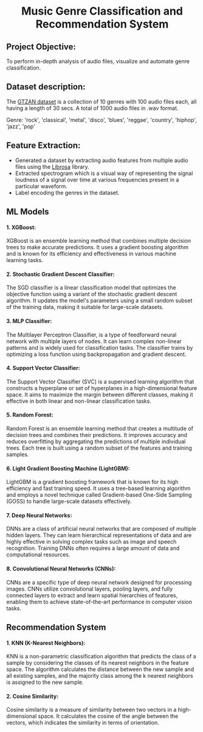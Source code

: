 <h1><p align = "center">Music Genre Classification and Recommendation System</p></h1>

## Project Objective:
To perform in-depth analysis of audio files, visualize and automate genre classification.

## Dataset description:
The [GTZAN dataset](https://www.kaggle.com/datasets/andradaolteanu/gtzan-dataset-music-genre-classification) is a collection of 10 genres with 100 audio files each, all having a length of 30 secs. A total of 1000 audio files in .wav format.

Genre: 'rock', 'classical', 'metal', 'disco', 'blues', 'reggae', 'country', 'hiphop', 'jazz', 'pop'

## Feature Extraction:
* Generated a dataset by extracting audio features from multiple audio files using the [Librosa](https://librosa.org/doc/latest/tutorial.html) library.
* Extracted spectrogram which is a visual way of representing the signal loudness of a signal over time at various frequencies present in a particular waveform.
* Label encoding the genres in the dataset.


## ML Models
#### 1. XGBoost: 
 XGBoost is an ensemble learning method that combines multiple decision trees to make accurate predictions. It uses a gradient boosting algorithm and is known for its efficiency and effectiveness in various machine learning tasks.

#### 2. Stochastic Gradient Descent Classifier: 
  The SGD classifier is a linear classification model that optimizes the objective function using a variant of the stochastic gradient descent algorithm. It updates the model's parameters using a small random subset of the training data, making it suitable for large-scale datasets.

#### 3. MLP Classifier: 
  The Multilayer Perceptron Classifier, is a type of feedforward neural network with multiple layers of nodes. It can learn complex non-linear patterns and is widely used for classification tasks. The classifier trains by optimizing a loss function using backpropagation and gradient descent.

#### 4. Support Vector Classifier: 
  The Support Vector Classifier (SVC) is a supervised learning algorithm that constructs a hyperplane or set of hyperplanes in a high-dimensional feature space. It aims to maximize the margin between different classes, making it effective in both linear and non-linear classification tasks.

#### 5. Random Forest: 
  Random Forest is an ensemble learning method that creates a multitude of decision trees and combines their predictions. It improves accuracy and reduces overfitting by aggregating the predictions of multiple individual trees. Each tree is built using a random subset of the features and training samples.

#### 6. Light Gradient Boosting Machine (LightGBM): 
  LightGBM is a gradient boosting framework that is known for its high efficiency and fast training speed. It uses a tree-based learning algorithm and employs a novel technique called Gradient-based One-Side Sampling (GOSS) to handle large-scale datasets effectively.

#### 7. Deep Neural Networks: 
  DNNs are a class of artificial neural networks that are composed of multiple hidden layers. They can learn hierarchical representations of data and are highly effective in solving complex tasks such as image and speech recognition. Training DNNs often requires a large amount of data and computational resources.

#### 8. Convolutional Neural Networks (CNNs): 
  CNNs are a specific type of deep neural network designed for processing images. CNNs utilize convolutional layers, pooling layers, and fully connected layers to extract and learn spatial hierarchies of features, enabling them to achieve state-of-the-art performance in computer vision tasks.

## Recommendation System
#### 1. KNN (K-Nearest Neighbors): 
KNN is a non-parametric classification algorithm that predicts the class of a sample by considering the classes of its nearest neighbors in the feature space. The algorithm calculates the distance between the new sample and all existing samples, and the majority class among the k nearest neighbors is assigned to the new sample.

#### 2. Cosine Similarity: 
Cosine similarity is a measure of similarity between two vectors in a high-dimensional space. It calculates the cosine of the angle between the vectors, which indicates the similarity in terms of orientation. 
